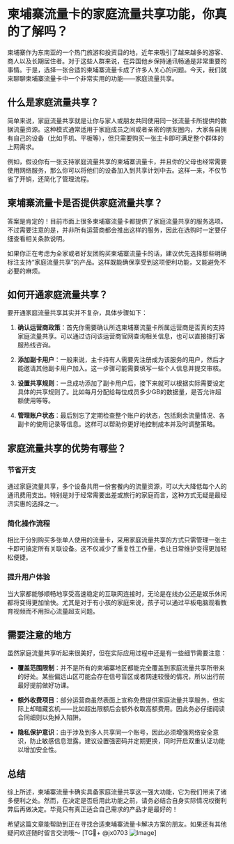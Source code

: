 # 柬埔寨流量卡的家庭流量共享功能，你真的了解吗？

柬埔寨作为东南亚的一个热门旅游和投资目的地，近年来吸引了越来越多的游客、商人以及长期居住者。对于这些人群来说，在异国他乡保持通讯畅通是非常重要的事情。于是，选择一张合适的柬埔寨流量卡成了许多人关心的问题。今天，我们就来聊聊柬埔寨流量卡中一个非常实用的功能——家庭流量共享。

## 什么是家庭流量共享？

简单来说，家庭流量共享就是让你与家人或朋友共同使用同一张流量卡所提供的数据流量资源。这种模式通常适用于家庭成员之间或者亲密的朋友圈内，大家各自拥有自己的设备（比如手机、平板等），但只需要购买一张主卡即可满足整个群体的上网需求。

例如，假设你有一张支持家庭流量共享的柬埔寨流量卡，并且你的父母也经常需要使用网络服务，那么你可以将他们的设备加入到共享计划中去。这样一来，不仅节省了开销，还简化了管理流程。

## 柬埔寨流量卡是否提供家庭流量共享？

答案是肯定的！目前市面上很多柬埔寨流量卡都提供了家庭流量共享的服务选项。不过需要注意的是，并非所有运营商都会推出这样的服务，因此在选购时一定要仔细查看相关条款说明。

如果你正在考虑为全家或者好友团购买柬埔寨流量卡的话，建议优先选择那些明确标注支持“家庭流量共享”的产品。这样既能确保享受到这项便利功能，又能避免不必要的麻烦。

## 如何开通家庭流量共享？

要开通家庭流量共享其实并不复杂，具体步骤如下：

1. **确认运营商政策**：首先你需要确认所选柬埔寨流量卡所属运营商是否真的支持家庭流量共享。可以通过访问该运营商官网查询相关信息，也可以直接拨打客服热线咨询。
   
2. **添加副卡用户**：一般来说，主卡持有人需要先注册成为该服务的用户，然后才能邀请其他副卡用户加入。这一步骤可能需要填写一些个人信息并提交审核。

3. **设置共享规则**：一旦成功添加了副卡用户后，接下来就可以根据实际需要设定具体的共享规则了。比如每月分配给每位成员多少GB的数据量，是否允许超额使用等等。

4. **管理账户状态**：最后别忘了定期检查整个账户的状态，包括剩余流量情况、各副卡的使用记录等信息。这样可以帮助你更好地控制成本并及时调整策略。

## 家庭流量共享的优势有哪些？

### 节省开支

通过家庭流量共享，多个设备共用一份套餐内的流量资源，可以大大降低每个人的通讯费用支出。特别是对于经常需要出差或旅行的家庭而言，这种方式无疑是最经济实惠的选择之一。

### 简化操作流程

相比于分别购买多张单人使用的流量卡，采用家庭流量共享的方式只需管理一张主卡即可搞定所有关联设备。这不仅减少了重复性工作量，也让日常维护变得更加轻松便捷。

### 提升用户体验

当大家都能够顺畅地享受高速稳定的互联网连接时，无论是在线办公还是娱乐休闲都将变得更加愉快。尤其是对于有小孩的家庭来说，孩子可以通过平板电脑观看教育视频而不用担心流量超支问题。

## 需要注意的地方

虽然家庭流量共享听起来很美好，但在实际应用过程中还是有一些细节需要注意：

- **覆盖范围限制**：并不是所有的柬埔寨地区都能完全覆盖到家庭流量共享所带来的好处。某些偏远山区可能会存在信号盲区或者网速较慢的情况，所以出行前最好提前做好功课。
  
- **额外收费项目**：部分运营商虽然表面上宣称免费提供家庭流量共享服务，但实际上却暗藏玄机——比如超出限额后会额外收取高额费用。因此务必仔细阅读合同细则以免掉入陷阱。

- **隐私保护意识**：由于涉及到多人共享同一个账号，因此必须增强网络安全意识，防止敏感信息泄露。建议设置强密码并定期更换，同时开启双重认证功能以增加安全性。

## 总结

综上所述，柬埔寨流量卡确实具备家庭流量共享这一强大功能，它为我们带来了诸多便利之处。然而，在决定是否启用此功能之前，请务必结合自身实际情况权衡利弊后再做决定。毕竟只有真正适合自己需求的产品才是最好的！

希望这篇文章能帮助到正在寻找合适柬埔寨流量卡解决方案的朋友。如果还有其他疑问欢迎随时留言交流哦～ [TG💪+ @jx0703 ![Image](https://github.com/user-attachments/assets/dbca1d08-cadb-493c-b0ec-ad6f7a83f270)]